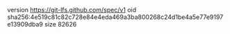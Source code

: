 version https://git-lfs.github.com/spec/v1
oid sha256:4e519c81c82c728e84e4eda469a3ba800268c24d1be4a5e77e9197e13909dba9
size 82626
